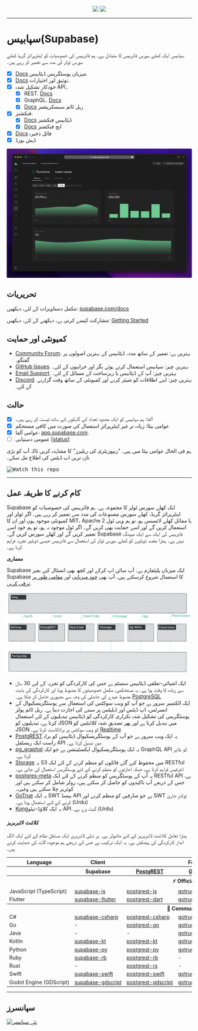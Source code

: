 <p align="center">
<img src="https://user-images.githubusercontent.com/8291514/213727234-cda046d6-28c6-491a-b284-b86c5cede25d.png#gh-light-mode-only">
<img src="https://user-images.githubusercontent.com/8291514/213727225-56186826-bee8-43b5-9b15-86e839d89393.png#gh-dark-mode-only">
</p>

---

# سپابیس(Supabase) 

سپابیس  ایک کھلے سورس فائربیس کا متبادل ہے۔ ہم فائربیس کی خصوصیات کو اینٹرپرائز گریڈ کھلے سورس ٹولز کی مدد سے تعمیر کر رہے ہیں۔

- [x] [Docs](https://supabase.com/docs/guides/database) میزبان پوسٹگریس ڈیٹابیس.
- [x] [Docs](https://supabase.com/docs/guides/auth) توثیق اور اختیارات.
- [x] خودکار تشکیل شدہ API۔
  - [x] REST. [Docs](https://supabase.com/docs/guides/database/api#rest-api)
  - [x] GraphQL. [Docs](https://supabase.com/docs/guides/database/api#graphql-api)
  - [x] [Docs](https://supabase.com/docs/guides/database/api#realtime-api) ریل ٹائم سبسکرپشنز
- [x] فنکشنز.
  - [x] [Docs](https://supabase.com/docs/guides/database/functions) ڈیٹابیس فنکشنز
  - [x] [Docs](https://supabase.com/docs/guides/functions) ایج فنکشنز
- [x] [Docs](https://supabase.com/docs/guides/storage) فائل ذخیرہ 
- [x] ڈیش بورڈ

![سپابیس ڈیش بورڈ](https://raw.githubusercontent.com/supabase/supabase/master/apps/www/public/images/github/supabase-dashboard.png)

## تحریریات

مکمل دستاویزات کے لئے، دیکھیں: [supabase.com/docs](https://supabase.com/docs)

مشارکت کیسے کرنی ہے، دیکھنے کے لئے، دیکھیں: [Getting Started](./DEVELOPERS.md)

## کمیونٹی اور حمایت

- [Community Forum](https://github.com/supabase/supabase/discussions). بہترین ہے: تعمیر کے ساتھ مدد، ڈیٹابیس کے بہترین اصولوں پر گفتگو۔
- [GitHub Issues](https://github.com/supabase/supabase/issues). بہترین چیز: سپابیس استعمال کرتے ہوئے بگز اور خرابیوں کے لئے۔
- [Email Support](https://supabase.com/docs/support#business-support). بہترین چیز: آپ کے ڈیٹابیس یا زیرساخت کے مسائل کے لئے۔
- [Discord](https://discord.supabase.com). بہترین چیز: اپنے اطلاقات کو شیئر کرنے اور کمیونٹی کے ساتھ وقت گزارنے کے لئے۔

## حالت 

- [x] آلفا: ہم سپابیس کو ایک محدود تعداد کے گاہکوں کے ساتھ ٹیسٹ کر رہے ہیں۔
- [x] عوامی بیٹا: زیادہ تر غیر اینٹرپرائز استعمال کی صورت میں کافی مستحکم
- [x] عوامی آلفا: [app.supabase.com](https://app.supabase.com).
- [ ] عمومی دستیابی [[status](https://supabase.com/docs/guides/getting-started/features#feature-status)]

ہم فی الحال عوامی بیٹا میں ہیں۔ "ریپوزیٹری کی ریلیزز" کا مشاہدہ کریں تاکہ آپ کو بڑی تازہ ترین اپ ڈیٹس کی اطلاع مل سکے۔


<kbd><img src="https://raw.githubusercontent.com/supabase/supabase/d5f7f413ab356dc1a92075cb3cee4e40a957d5b1/web/static/watch-repo.gif" alt="Watch this repo"/></kbd>

---

## کام کرنے کا طریقہ عمل

Supabase ایک کھلے سورس ٹولز کا مجموعہ ہے۔ ہم فائربیس کی خصوصیات کو اینٹرپرائز گریڈ، کھلے سورس مصنوعات کی مدد سے تعمیر کر رہے ہیں۔ اگر ٹولز اور کمیونٹی موجود ہوں اور ان کا MIT، Apache 2 یا مماثل کھلے لائسنس ہو، تو ہم وہی ٹول استعمال کریں گے اور اسے حمایت بھی کریں گے۔ اگر ٹول موجود نہ ہو، تو ہم خود اسے تعمیر کریں گے اور کھلے سورس کریں گے۔ Supabase فائربیس کی ایک سے ایک میپنگ نہیں ہے۔ ہمارا مقصد ڈویلپرز کو کھلے سورس ٹولز کی استعمال سے فائربیس جیسی ڈویلپر تجربہ فراہم کرنا ہے۔

**معماری**

Supabase ایک میزبان پلیٹفارم ہے۔ آپ سائن اپ کرکے اور کچھ بھی انسٹال کیے بغیر Supabase کا استعمال شروع کرسکتے ہیں۔
آپ بھی [خود میزبانی](https://supabase.com/docs/guides/hosting/overview) اور [مقامی طور پر ترقی کریں](https://supabase.com/docs/guides/local-development).

![Architecture](https://github.com/supabase/supabase/blob/master/apps/docs/public/img/supabase-architecture.png)

- ایک اشیائی-تعلقی ڈیٹابیس سسٹم ہے جس کی کارکردگی کو تجربہ کے لیے 30 سال سے زیادہ کا وقت ہوا ہے۔ یہ مستحکمی، مکمل خصوصیتوں کا مضبوط ہونا اور کارکردگی کی بابت مضبوط عہدے کی حاصلی کی وجہ سے مشہوری حاصل کر چکا ہے۔ [PostgreSQL](https://www.postgresql.org/)
- ایک الکسیر سرور ہے جو آپ کو ویب سوکٹس کی استعمال سے پوسٹگریسکیوال کے انسرٹس، اپ ڈیٹس اور ڈیلیٹس پر سننے کی اجازت دیتا ہے۔ ریل ٹائم پولز پوسٹگریس کی تشکیل شدہ تکراری کارکردگی کو ڈیٹابیس تبدیلیوں کے لئے استعمال کرتا ہے، تبدیلیوں کو JSON میں تبدیل کرتا ہے اور پھر تصدیق شدہ کلائنٹس کو JSON کو ویب سوکٹس پر براڈکاسٹ کرتا ہے۔ [Realtime](https://github.com/supabase/realtime) 
- [PostgREST](http://postgrest.org/) یہ ایک ویب سرور ہے جو آپ کے پوسٹگریسکیوال ڈیٹابیس کو براہِ راست ایک ریسٹفل API میں تبدیل کرتا ہے۔
- [pg_graphql](http://github.com/supabase/pg_graphql/) یہ ایک پوسٹگریسکیوال ایکسٹینشن ہے جو ایک GraphQL API کو ظاہر کرتا ہے۔
- [Storage](https://github.com/supabase/storage-api) یہ S3 میں محفوظ کیے گئے فائلوں کو منظم کرنے کے لئے ایک RESTful انٹرفیس فراہم کرتا ہے، جبکہ اجازتوں کو منظم کرنے کے لئے پوسٹگریس استعمال کی جاتی ہے۔
- [postgres-meta](https://github.com/supabase/postgres-meta) یہ آپ کے پوسٹگریس کو منظم کرنے کے لئے ایک RESTful API ہے، جس کے ذریعے آپ تاکیدوں کو حاصل کر سکتے ہیں، رولز شامل کر سکتے ہیں اور کوئریز چلا سکتے ہیں وغیرہ۔
- [GoTrue](https://github.com/netlify/gotrue) یہ ایک SWT بیسڈ API ہے جو صارفین کو منظم کرنے اور SWT ٹوکنز جاری کرنے کے لئے استعمال ہوتا ہے۔ (Urdu)
- [Kong](https://github.com/Kong/kong)یہ ایک کلاؤڈ-نیٹو API گیٹ وے ہے۔ (Urdu)

#### کلائنٹ لائبریریز

ہمارا تعامل کلائنٹ لائبریریز کے لئے ماڈیولر ہے۔ ہر ذیلی لائبریری ایک مستقل نظام کے لئے ایک الگ انداز کارکردگی کی پیشکش ہے۔ یہ ایک ترکیب ہے جس کے ذریعے ہم موجودہ آلات کی حمایت کرتے ہیں۔

<table style="table-layout:fixed; white-space: nowrap;">
  <tr>
    <th>Language</th>
    <th>Client</th>
    <th colspan="5">Feature-Clients (bundled in Supabase client)</th>
  </tr>
  <tr>
    <th></th>
    <th>Supabase</th>
    <th><a href="https://github.com/postgrest/postgrest" target="_blank" rel="noopener noreferrer">PostgREST</a></th>
    <th><a href="https://github.com/supabase/gotrue" target="_blank" rel="noopener noreferrer">GoTrue</a></th>
    <th><a href="https://github.com/supabase/realtime" target="_blank" rel="noopener noreferrer">Realtime</a></th>
    <th><a href="https://github.com/supabase/storage-api" target="_blank" rel="noopener noreferrer">Storage</a></th>
    <th>Functions</th>
  </tr>
  <!-- TEMPLATE FOR NEW ROW -->
  <!-- START ROW
  <tr>
    <td>lang</td>
    <td><a href="https://github.com/supabase-community/supabase-lang" target="_blank" rel="noopener noreferrer">supabase-lang</a></td>
    <td><a href="https://github.com/supabase-community/postgrest-lang" target="_blank" rel="noopener noreferrer">postgrest-lang</a></td>
    <td><a href="https://github.com/supabase-community/gotrue-lang" target="_blank" rel="noopener noreferrer">gotrue-lang</a></td>
    <td><a href="https://github.com/supabase-community/realtime-lang" target="_blank" rel="noopener noreferrer">realtime-lang</a></td>
    <td><a href="https://github.com/supabase-community/storage-lang" target="_blank" rel="noopener noreferrer">storage-lang</a></td>
  </tr>
  END ROW -->
  <th colspan="7">⚡️ Official ⚡️</th>
  <tr>
    <td>JavaScript (TypeScript)</td>
    <td><a href="https://github.com/supabase/supabase-js" target="_blank" rel="noopener noreferrer">supabase-js</a></td>
    <td><a href="https://github.com/supabase/postgrest-js" target="_blank" rel="noopener noreferrer">postgrest-js</a></td>
    <td><a href="https://github.com/supabase/gotrue-js" target="_blank" rel="noopener noreferrer">gotrue-js</a></td>
    <td><a href="https://github.com/supabase/realtime-js" target="_blank" rel="noopener noreferrer">realtime-js</a></td>
    <td><a href="https://github.com/supabase/storage-js" target="_blank" rel="noopener noreferrer">storage-js</a></td>
    <td><a href="https://github.com/supabase/functions-js" target="_blank" rel="noopener noreferrer">functions-js</a></td>
  </tr>
    <tr>
    <td>Flutter</td>
    <td><a href="https://github.com/supabase/supabase-flutter" target="_blank" rel="noopener noreferrer">supabase-flutter</a></td>
    <td><a href="https://github.com/supabase/postgrest-dart" target="_blank" rel="noopener noreferrer">postgrest-dart</a></td>
    <td><a href="https://github.com/supabase/gotrue-dart" target="_blank" rel="noopener noreferrer">gotrue-dart</a></td>
    <td><a href="https://github.com/supabase/realtime-dart" target="_blank" rel="noopener noreferrer">realtime-dart</a></td>
    <td><a href="https://github.com/supabase/storage-dart" target="_blank" rel="noopener noreferrer">storage-dart</a></td>
    <td><a href="https://github.com/supabase/functions-dart" target="_blank" rel="noopener noreferrer">functions-dart</a></td>
  </tr>
  <th colspan="7">💚 Community 💚</th>
  <tr>
    <td>C#</td>
    <td><a href="https://github.com/supabase-community/supabase-csharp" target="_blank" rel="noopener noreferrer">supabase-csharp</a></td>
    <td><a href="https://github.com/supabase-community/postgrest-csharp" target="_blank" rel="noopener noreferrer">postgrest-csharp</a></td>
    <td><a href="https://github.com/supabase-community/gotrue-csharp" target="_blank" rel="noopener noreferrer">gotrue-csharp</a></td>
    <td><a href="https://github.com/supabase-community/realtime-csharp" target="_blank" rel="noopener noreferrer">realtime-csharp</a></td>
    <td><a href="https://github.com/supabase-community/storage-csharp" target="_blank" rel="noopener noreferrer">storage-csharp</a></td>
    <td><a href="https://github.com/supabase-community/functions-csharp" target="_blank" rel="noopener noreferrer">functions-csharp</a></td>
  </tr>
  <tr>
    <td>Go</td>
    <td>-</td>
    <td><a href="https://github.com/supabase-community/postgrest-go" target="_blank" rel="noopener noreferrer">postgrest-go</a></td>
    <td><a href="https://github.com/supabase-community/gotrue-go" target="_blank" rel="noopener noreferrer">gotrue-go</a></td>
    <td>-</td>
    <td><a href="https://github.com/supabase-community/storage-go" target="_blank" rel="noopener noreferrer">storage-go</a></td>
    <td><a href="https://github.com/supabase-community/functions-go" target="_blank" rel="noopener noreferrer">functions-go</a></td>
  </tr>
  <tr>
    <td>Java</td>
    <td>-</td>
    <td>-</td>
    <td><a href="https://github.com/supabase-community/gotrue-java" target="_blank" rel="noopener noreferrer">gotrue-java</a></td>
    <td>-</td>
    <td><a href="https://github.com/supabase-community/storage-java" target="_blank" rel="noopener noreferrer">storage-java</a></td>
    <td>-</td>
  </tr>
  <tr>
    <td>Kotlin</td>
    <td><a href="https://github.com/supabase-community/supabase-kt" target="_blank" rel="noopener noreferrer">supabase-kt</a></td>
    <td><a href="https://github.com/supabase-community/postgrest-kt" target="_blank" rel="noopener noreferrer">postgrest-kt</a></td>
    <td><a href="https://github.com/supabase-community/gotrue-kt" target="_blank" rel="noopener noreferrer">gotrue-kt</a></td>
    <td><a href="https://github.com/supabase-community/supabase-kt/tree/master/Realtime" target="_blank" rel="noopener noreferrer">realtime-kt</a></td>
    <td><a href="https://github.com/supabase-community/supabase-kt/tree/master/Storage" target="_blank" rel="noopener noreferrer">storage-kt</a></td>
    <td><a href="https://github.com/supabase-community/supabase-kt/tree/master/Functions" target="_blank" rel="noopener noreferrer">functions-kt</a></td>
  </tr>
  <tr>
    <td>Python</td>
    <td><a href="https://github.com/supabase-community/supabase-py" target="_blank" rel="noopener noreferrer">supabase-py</a></td>
    <td><a href="https://github.com/supabase-community/postgrest-py" target="_blank" rel="noopener noreferrer">postgrest-py</a></td>
    <td><a href="https://github.com/supabase-community/gotrue-py" target="_blank" rel="noopener noreferrer">gotrue-py</a></td>
    <td><a href="https://github.com/supabase-community/realtime-py" target="_blank" rel="noopener noreferrer">realtime-py</a></td>
    <td><a href="https://github.com/supabase-community/storage-py" target="_blank" rel="noopener noreferrer">storage-py</a></td>
    <td><a href="https://github.com/supabase-community/functions-py" target="_blank" rel="noopener noreferrer">functions-py</a></td>
  </tr>
  <tr>
    <td>Ruby</td>
    <td><a href="https://github.com/supabase-community/supabase-rb" target="_blank" rel="noopener noreferrer">supabase-rb</a></td>
    <td><a href="https://github.com/supabase-community/postgrest-rb" target="_blank" rel="noopener noreferrer">postgrest-rb</a></td>
    <td>-</td>
    <td>-</td>
    <td>-</td>
    <td>-</td>
  </tr>
  <tr>
    <td>Rust</td>
    <td>-</td>
    <td><a href="https://github.com/supabase-community/postgrest-rs" target="_blank" rel="noopener noreferrer">postgrest-rs</a></td>
    <td>-</td>
    <td>-</td>
    <td>-</td>
    <td>-</td>
  </tr>
  <tr>
    <td>Swift</td>
    <td><a href="https://github.com/supabase-community/supabase-swift" target="_blank" rel="noopener noreferrer">supabase-swift</a></td>
    <td><a href="https://github.com/supabase-community/postgrest-swift" target="_blank" rel="noopener noreferrer">postgrest-swift</a></td>
    <td><a href="https://github.com/supabase-community/gotrue-swift" target="_blank" rel="noopener noreferrer">gotrue-swift</a></td>
    <td><a href="https://github.com/supabase-community/realtime-swift" target="_blank" rel="noopener noreferrer">realtime-swift</a></td>
    <td><a href="https://github.com/supabase-community/storage-swift" target="_blank" rel="noopener noreferrer">storage-swift</a></td>
    <td><a href="https://github.com/supabase-community/functions-swift" target="_blank" rel="noopener noreferrer">functions-swift</a></td>
  </tr>
  <tr>
    <td>Godot Engine (GDScript)</td>
    <td><a href="https://github.com/supabase-community/godot-engine.supabase" target="_blank" rel="noopener noreferrer">supabase-gdscript</a></td>
    <td><a href="https://github.com/supabase-community/postgrest-gdscript" target="_blank" rel="noopener noreferrer">postgrest-gdscript</a></td>
    <td><a href="https://github.com/supabase-community/gotrue-gdscript" target="_blank" rel="noopener noreferrer">gotrue-gdscript</a></td>
    <td><a href="https://github.com/supabase-community/realtime-gdscript" target="_blank" rel="noopener noreferrer">realtime-gdscript</a></td>
    <td><a href="https://github.com/supabase-community/storage-gdscript" target="_blank" rel="noopener noreferrer">storage-gdscript</a></td>
    <td><a href="https://github.com/supabase-community/functions-gdscript" target="_blank" rel="noopener noreferrer">functions-gdscript</a></td>
  </tr>
</table>

<!--- Remove this list if you're translating to another language, it's hard to keep updated across multiple files-->
<!--- Keep only the link to the list of translation files-->


---

## سپانسرز 

[![نئے سپانسر](https://user-images.githubusercontent.com/10214025/90518111-e74bbb00-e198-11ea-8f88-c9e3c1aa4b5b.png)](https://github.com/sponsors/supabase)